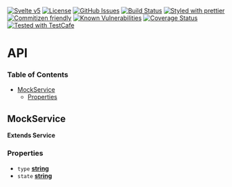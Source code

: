 [![Svelte v5](https://img.shields.io/badge/svelte-v5-orange.svg)](https://svelte.dev)
[![License](https://img.shields.io/badge/License-BSD%203--Clause-blue.svg)](https://opensource.org/licenses/BSD-3-Clause)
[![GitHub Issues](https://img.shields.io/github/issues/Kronos-Integration/svelte-components.svg?style=flat-square)](https://github.com/Kronos-Integration/svelte-components/issues)
[![Build Status](https://img.shields.io/endpoint.svg?url=https%3A%2F%2Factions-badge.atrox.dev%2FKronos-Integration%2Fsvelte-components%2Fbadge\&style=flat)](https://actions-badge.atrox.dev/Kronos-Integration/svelte-components/goto)
[![Styled with prettier](https://img.shields.io/badge/styled_with-prettier-ff69b4.svg)](https://github.com/prettier/prettier)
[![Commitizen friendly](https://img.shields.io/badge/commitizen-friendly-brightgreen.svg)](http://commitizen.github.io/cz-cli/)
[![Known Vulnerabilities](https://snyk.io/test/github/Kronos-Integration/svelte-components/badge.svg)](https://snyk.io/test/github/Kronos-Integration/svelte-components)
[![Coverage Status](https://coveralls.io/repos/Kronos-Integration/svelte-components/badge.svg)](https://coveralls.io/github/Kronos-Integration/svelte-components)
[![Tested with TestCafe](https://img.shields.io/badge/tested%20with-TestCafe-2fa4cf.svg)](https://github.com/DevExpress/testcafe)

# API

<!-- Generated by documentation.js. Update this documentation by updating the source code. -->

### Table of Contents

*   [MockService](#mockservice)
    *   [Properties](#properties)

## MockService

**Extends Service**

### Properties

*   `type` **[string](https://developer.mozilla.org/docs/Web/JavaScript/Reference/Global_Objects/String)**&#x20;
*   `state` **[string](https://developer.mozilla.org/docs/Web/JavaScript/Reference/Global_Objects/String)**&#x20;
